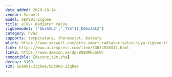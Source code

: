 ```yaml
---
date_added: 2020-10-14
vendor: Saswell
model: SEA801-Zigbee 
title: eTRV+ Radiator Valve
zigbeemodel: ['GbxAXL2','_TYST11_KGbxAXL2']
category: hvac
supports: temperature, thermostat, battery
mlink: https://www.saswell.com/etrv-smart-radiator-valve-tuya-zigbee-thermostatic-radiator-valve-sea801-zigbee_p103.html
link: https://www.aliexpress.com/item/33024830314.html
link2: https://www.amazon.se/dp/B08QRR7SCW/
compatible: [deconz,z2m,zha]
deconz: 3109
z2m: SEA801-Zigbee/SEA802-Zigbee
---
```


